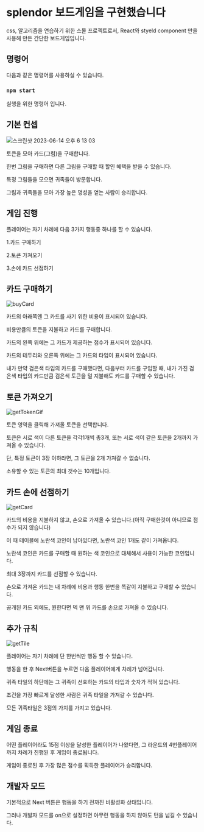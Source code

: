 # splendor 보드게임을 구현했습니다

css, 알고리즘을 연습하기 위한 스몰 프로젝트로서, React와 styeld component 만을 사용해 만든 간단한 보드게임입니다.

## 명령어

다음과 같은 명령어를 사용하실 수 있습니다.

### `npm start`

실행을 위한 명령어 입니다.


## 기본 컨셉 
![스크린샷 2023-06-14 오후 6 13 03](https://github.com/kaisiok/splendorpractice/assets/95914687/66c73d44-3236-4438-ba90-7f273a5f996d)


토큰을 모아 카드(그림)을 구매합니다. 

한번 그림을 구매하면 다른 그림을 구매할 때 할인 혜택을 받을 수 있습니다.

특정 그림들을 모으면 귀족들이 방문합니다.

그림과 귀족들을 모아 가장 높은 명성을 얻는 사람이 승리합니다.

## 게임 진행

플레이어는 자기 차례에 다음 3가지 행동중 하나를 할 수 있습니다.

1.카드 구매하기

2.토큰 가져오기

3.손에 카드 선점하기

## 카드 구매하기

![buyCard](https://github.com/kaisiok/splendorpractice/assets/95914687/96edce68-1551-4db9-99f9-7f3aa8622bd0)


카드의 아래쪽엔 그 카드를 사기 위한 비용이 표시되어 있습니다.

비용만큼의 토큰을 지불하고 카드를 구매합니다.

카드의 왼쪽 위에는 그 카드가 제공하는 점수가 표시되어 있습니다.

카드의 테두리와 오른쪽 위에는 그 카드의 타입이 표시되어 있습니다.

내가 만약 검은색 타입의 카드를 구매했다면, 다음부터 카드를 구입할 때, 내가 가진 검은색 타입의 카드만큼 검은색 토큰을 덜 지불해도 카드를 구매할 수 있습니다.

## 토큰 가져오기

![getTokenGif](https://github.com/kaisiok/splendorpractice/assets/95914687/a0096ba0-76d8-46c8-91f9-7872f2bedc46)


토큰 영역을 클릭해 가져올 토큰을 선택합니다.

토큰은 서로 색이 다른 토큰을 각각1개씩 총3개, 또는 서로 색이 같은 토큰을 2개까지 가져올 수 있습니다.

단, 특정 토큰이 3장 이하라면, 그 토큰을 2개 가져갈 수 없습니다.

소유할 수 있는 토큰의 최대 갯수는 10개입니다.

## 카드 손에 선점하기

![getCard](https://github.com/kaisiok/splendorpractice/assets/95914687/4b0ebf40-1879-4a52-b5e2-b2a87f3ee068)


카드의 비용을 지불하지 않고, 손으로 가져올 수 있습니다.(아직 구매한것이 아니므로 점수가 되지 않습니다)

이 때 테이블에 노란색 코인이 남아있다면, 노란색 코인 1개도 같이 가져옵니다.

노란색 코인은 카드를 구매할 때 원하는 색 코인으로 대체해서 사용이 가능한 코인입니다.

최대 3장까지 카드를 선점할 수 있습니다.

손으로 가져온 카드는 내 차례에 비용과 행동 한번을 똑같이 지불하고 구매할 수 있습니다.

공개된 카드 외에도, 원한다면 덱 맨 위 카드를 손으로 가져올 수 있습니다.

## 추가 규칙

![getTile](https://github.com/kaisiok/splendorpractice/assets/95914687/d7669643-d2e4-417d-ad23-fe078582a988)


플레이어는 자기 차례에 단 한번씩만 행동 할 수 있습니다.

행동을 한 후 Next버튼을 누르면 다음 플레이어에게 차례가 넘어갑니다.

귀족 타일의 하단에는 그 귀족이 선호하는 카드의 타입과 숫자가 적혀 있습니다.

조건을 가장 빠르게 달성한 사람은 귀족 타일을 가져갈 수 있습니다.

모든 귀족타일은 3점의 가치를 가지고 있습니다.

## 게임 종료

어떤 플레이어라도 15점 이상을 달성한 플레이어가 나왔다면, 그 라운드의 4번플레이어까지 차례가 진행된 후 게임이 종료됩니다.

게임이 종료된 후 가장 많은 점수를 획득한 플레이어가 승리합니다.

## 개발자 모드

기본적으로 Next 버튼은 행동을 하기 전까진 비활성화 상태입니다.

그러나 개발자 모드를 on으로 설정하면 아무런 행동을 하지 않아도 턴을 넘길 수 있습니다.

